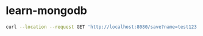 # learn-mongodb

```bash
curl --location --request GET 'http://localhost:8080/save?name=test123'
```